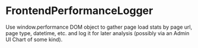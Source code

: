 FrontendPerformanceLogger
=========================

Use window.performance DOM object to gather page load stats by page url, page type, datetime, etc. and log it for later analysis (possibly via an Admin UI Chart of some kind). 